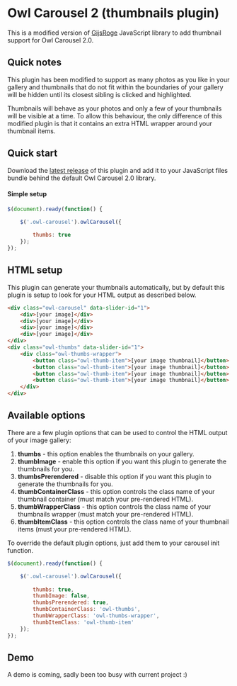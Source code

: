 # Owl Carousel 2 (thumbnails plugin)
This is a modified version of [GijsRoge](https://github.com/gijsroge/OwlCarousel2-Thumbs) JavaScript library to add thumbnail support for Owl Carousel 2.0.

## Quick notes
This plugin has been modified to support as many photos as you like in your gallery and thumbnails that do not fit within the boundaries of your gallery will be hidden until its closest sibling is clicked and highlighted.

Thumbnails will behave as your photos and only a few of your thumbnails will be visible at a time. To allow this behaviour, the only difference of this modified plugin is that it contains an extra HTML wrapper around your thumbnail items.

## Quick start
Download the [latest release](https://github.com/abstractic/owl-carousel-thumbs.git) of this plugin and add it to your JavaScript files bundle behind the default Owl Carousel 2.0 library.

#### Simple setup
```javascript
$(document).ready(function() {

	$('.owl-carousel').owlCarousel({
		
		thumbs: true
	});
});
```

## HTML setup
This plugin can generate your thumbnails automatically, but by default this plugin is setup to look for your HTML output as described below.

```html
<div class="owl-carousel" data-slider-id="1">
	<div>[your image]</div>
	<div>[your image]</div>
	<div>[your image]</div>
	<div>[your image]</div>
</div>
<div class="owl-thumbs" data-slider-id="1">
	<div class="owl-thumbs-wrapper">
		<button class="owl-thumb-item">[your image thumbnail]</button>
		<button class="owl-thumb-item">[your image thumbnail]</button>
		<button class="owl-thumb-item">[your image thumbnail]</button>
		<button class="owl-thumb-item">[your image thumbnail]</button>
	</div>	
</div>
```

## Available options
There are a few plugin options that can be used to control the HTML output of your image gallery:

1. **thumbs** - this option enables the thumbnails on your gallery.
2. **thumbImage** - enable this option if you want this plugin to generate the thumbnails for you.
3. **thumbsPrerendered** - disable this option if you want this plugin to generate the thumbnails for you.
4. **thumbContainerClass** - this option controls the class name of your thumbnail container (must match your pre-rendered HTML).
5. **thumbWrapperClass** - this option controls the class name of your thumbnails wrapper (must match your pre-rendered HTML).
6. **thumbItemClass** - this option controls the class name of your thumbnail items (must your pre-rendered HTML).

To override the default plugin options, just add them to your carousel init function.

```javascript
$(document).ready(function() {

	$('.owl-carousel').owlCarousel({
		
		thumbs: true,
        thumbImage: false,
        thumbsPrerendered: true,
        thumbContainerClass: 'owl-thumbs',
        thumbWrapperClass: 'owl-thumbs-wrapper',
        thumbItemClass: 'owl-thumb-item'
	});
});
```

## Demo
A demo is coming, sadly been too busy with current project :)
